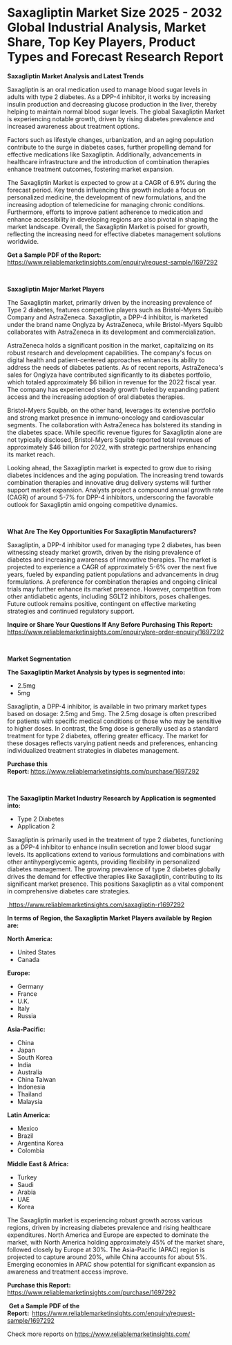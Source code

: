 <p><h1>Saxagliptin Market Size 2025 - 2032 Global Industrial Analysis, Market Share, Top Key Players, Product Types and Forecast Research Report</h1></p><p><strong>Saxagliptin Market Analysis and Latest Trends</strong></p>
<p><p>Saxagliptin is an oral medication used to manage blood sugar levels in adults with type 2 diabetes. As a DPP-4 inhibitor, it works by increasing insulin production and decreasing glucose production in the liver, thereby helping to maintain normal blood sugar levels. The global Saxagliptin Market is experiencing notable growth, driven by rising diabetes prevalence and increased awareness about treatment options.</p><p>Factors such as lifestyle changes, urbanization, and an aging population contribute to the surge in diabetes cases, further propelling demand for effective medications like Saxagliptin. Additionally, advancements in healthcare infrastructure and the introduction of combination therapies enhance treatment outcomes, fostering market expansion.</p><p>The Saxagliptin Market is expected to grow at a CAGR of 6.9% during the forecast period. Key trends influencing this growth include a focus on personalized medicine, the development of new formulations, and the increasing adoption of telemedicine for managing chronic conditions. Furthermore, efforts to improve patient adherence to medication and enhance accessibility in developing regions are also pivotal in shaping the market landscape. Overall, the Saxagliptin Market is poised for growth, reflecting the increasing need for effective diabetes management solutions worldwide.</p></p>
<p><strong>Get a Sample PDF of the Report:&nbsp;</strong> <a href="https://www.reliablemarketinsights.com/enquiry/request-sample/1697292?utm_campaign=2179&utm_medium=2&utm_source=Github&utm_content=ia&utm_term=08032025&utm_id=saxagliptin">https://www.reliablemarketinsights.com/enquiry/request-sample/1697292</a></p>
<p>&nbsp;</p>
<p><strong>Saxagliptin Major Market Players</strong></p>
<p><p>The Saxagliptin market, primarily driven by the increasing prevalence of Type 2 diabetes, features competitive players such as Bristol-Myers Squibb Company and AstraZeneca. Saxagliptin, a DPP-4 inhibitor, is marketed under the brand name Onglyza by AstraZeneca, while Bristol-Myers Squibb collaborates with AstraZeneca in its development and commercialization.</p><p>AstraZeneca holds a significant position in the market, capitalizing on its robust research and development capabilities. The company's focus on digital health and patient-centered approaches enhances its ability to address the needs of diabetes patients. As of recent reports, AstraZeneca's sales for Onglyza have contributed significantly to its diabetes portfolio, which totaled approximately $6 billion in revenue for the 2022 fiscal year. The company has experienced steady growth fueled by expanding patient access and the increasing adoption of oral diabetes therapies.</p><p>Bristol-Myers Squibb, on the other hand, leverages its extensive portfolio and strong market presence in immuno-oncology and cardiovascular segments. The collaboration with AstraZeneca has bolstered its standing in the diabetes space. While specific revenue figures for Saxagliptin alone are not typically disclosed, Bristol-Myers Squibb reported total revenues of approximately $46 billion for 2022, with strategic partnerships enhancing its market reach.</p><p>Looking ahead, the Saxagliptin market is expected to grow due to rising diabetes incidences and the aging population. The increasing trend towards combination therapies and innovative drug delivery systems will further support market expansion. Analysts project a compound annual growth rate (CAGR) of around 5-7% for DPP-4 inhibitors, underscoring the favorable outlook for Saxagliptin amid ongoing competitive dynamics.</p></p>
<p>&nbsp;</p>
<p><strong>What Are The Key Opportunities For Saxagliptin Manufacturers?</strong></p>
<p><p>Saxagliptin, a DPP-4 inhibitor used for managing type 2 diabetes, has been witnessing steady market growth, driven by the rising prevalence of diabetes and increasing awareness of innovative therapies. The market is projected to experience a CAGR of approximately 5-6% over the next five years, fueled by expanding patient populations and advancements in drug formulations. A preference for combination therapies and ongoing clinical trials may further enhance its market presence. However, competition from other antidiabetic agents, including SGLT2 inhibitors, poses challenges. Future outlook remains positive, contingent on effective marketing strategies and continued regulatory support.</p></p>
<p><strong>Inquire or Share Your Questions If Any Before Purchasing This Report:</strong> <a href="https://www.reliablemarketinsights.com/enquiry/pre-order-enquiry/1697292?utm_campaign=2179&utm_medium=2&utm_source=Github&utm_content=ia&utm_term=08032025&utm_id=saxagliptin">https://www.reliablemarketinsights.com/enquiry/pre-order-enquiry/1697292</a></p>
<p>&nbsp;</p>
<p><strong>Market Segmentation</strong></p>
<p><strong>The Saxagliptin Market Analysis by types is segmented into:</strong></p>
<p><ul><li>2.5mg</li><li>5mg</li></ul></p>
<p><p>Saxagliptin, a DPP-4 inhibitor, is available in two primary market types based on dosage: 2.5mg and 5mg. The 2.5mg dosage is often prescribed for patients with specific medical conditions or those who may be sensitive to higher doses. In contrast, the 5mg dose is generally used as a standard treatment for type 2 diabetes, offering greater efficacy. The market for these dosages reflects varying patient needs and preferences, enhancing individualized treatment strategies in diabetes management.</p></p>
<p><strong>Purchase this Report:&nbsp;</strong><a href="https://www.reliablemarketinsights.com/purchase/1697292?utm_campaign=2179&utm_medium=2&utm_source=Github&utm_content=ia&utm_term=08032025&utm_id=saxagliptin">https://www.reliablemarketinsights.com/purchase/1697292</a></p>
<p>&nbsp;</p>
<p><strong>The Saxagliptin Market Industry Research by Application is segmented into:</strong></p>
<p><ul><li>Type 2 Diabetes</li><li>Application 2</li></ul></p>
<p><p>Saxagliptin is primarily used in the treatment of type 2 diabetes, functioning as a DPP-4 inhibitor to enhance insulin secretion and lower blood sugar levels. Its applications extend to various formulations and combinations with other antihyperglycemic agents, providing flexibility in personalized diabetes management. The growing prevalence of type 2 diabetes globally drives the demand for effective therapies like Saxagliptin, contributing to its significant market presence. This positions Saxagliptin as a vital component in comprehensive diabetes care strategies.</p></p>
<p><a href="https://www.reliablemarketinsights.com/saxagliptin-r1697292?utm_campaign=2179&utm_medium=2&utm_source=Github&utm_content=ia&utm_term=08032025&utm_id=saxagliptin">&nbsp;https://www.reliablemarketinsights.com/saxagliptin-r1697292</a></p>
<p><strong>In terms of Region, the Saxagliptin Market Players available by Region are:</strong></p>
<p>
    <p> <strong> North America: </strong>
        <ul>
            <li>United States</li>
            <li>Canada</li>
        </ul>
        </p> 
    <p> <strong> Europe: </strong>
        <ul>
            <li>Germany</li>
            <li>France</li>
            <li>U.K.</li>
            <li>Italy</li>
            <li>Russia</li>
        </ul>
        </p> 
    <p> <strong> Asia-Pacific: </strong>
        <ul>
            <li>China</li>
            <li>Japan</li>
            <li>South Korea</li>
            <li>India</li>
            <li>Australia</li>
            <li>China Taiwan</li>
            <li>Indonesia</li>
            <li>Thailand</li>
            <li>Malaysia</li>
        </ul>
        </p> 
    <p> <strong> Latin America: </strong>
        <ul>
            <li>Mexico</li>
            <li>Brazil</li>
            <li>Argentina Korea</li>
            <li>Colombia</li>
        </ul>
        </p> 
    <p> <strong> Middle East & Africa: </strong>
        <ul>
            <li>Turkey</li>
            <li>Saudi</li>
            <li>Arabia</li>
            <li>UAE</li>
            <li>Korea</li>
        </ul>
    </p>
    </p>
<p><p>The Saxagliptin market is experiencing robust growth across various regions, driven by increasing diabetes prevalence and rising healthcare expenditures. North America and Europe are expected to dominate the market, with North America holding approximately 45% of the market share, followed closely by Europe at 30%. The Asia-Pacific (APAC) region is projected to capture around 20%, while China accounts for about 5%. Emerging economies in APAC show potential for significant expansion as awareness and treatment access improve.</p></p>
<p><strong>Purchase this Report: </strong><a href="https://www.reliablemarketinsights.com/purchase/1697292?utm_campaign=2179&utm_medium=2&utm_source=Github&utm_content=ia&utm_term=08032025&utm_id=saxagliptin">https://www.reliablemarketinsights.com/purchase/1697292</a></p>
<p>&nbsp;<strong>Get a Sample PDF of the Report:&nbsp;&nbsp;</strong><a href="https://www.reliablemarketinsights.com/enquiry/request-sample/1697292?utm_campaign=2179&utm_medium=2&utm_source=Github&utm_content=ia&utm_term=08032025&utm_id=saxagliptin">https://www.reliablemarketinsights.com/enquiry/request-sample/1697292</a></p>
<p><strong></strong></p>
<p>Check more reports on <a href="https://www.reliablemarketinsights.com/?utm_campaign=2179&utm_medium=2&utm_source=Github&utm_content=ia&utm_term=08032025&utm_id=saxagliptin">https://www.reliablemarketinsights.com/</a></p>